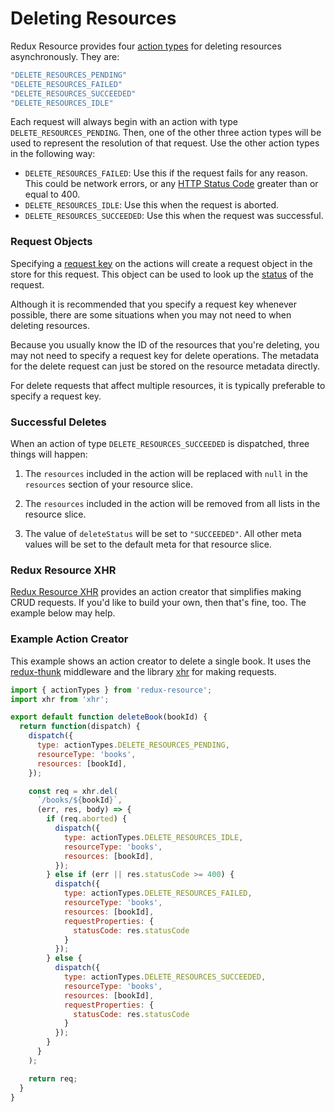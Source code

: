 # Deleting Resources

Redux Resource provides four [action types](./request-actions.md) for
deleting resources asynchronously. They are:

```js
"DELETE_RESOURCES_PENDING"
"DELETE_RESOURCES_FAILED"
"DELETE_RESOURCES_SUCCEEDED"
"DELETE_RESOURCES_IDLE"
```

Each request will always begin with an action with type
`DELETE_RESOURCES_PENDING`. Then, one of the other three action types will be
used to represent the resolution of that request. Use the other action types in the
following way:

- `DELETE_RESOURCES_FAILED`: Use this if the request fails for any reason. This
  could be network errors, or any
  [HTTP Status Code](https://en.wikipedia.org/wiki/List_of_HTTP_status_codes)
  greater than or equal to 400.
- `DELETE_RESOURCES_IDLE`: Use this when the request is aborted.
- `DELETE_RESOURCES_SUCCEEDED`: Use this when the request was successful.

### Request Objects

Specifying a [request key](requests/request-keys.md) on the actions will create a
request object in the store for this request. This object can be used to look up
the [status](requests/request-statuses.md) of the request.

Although it is recommended that you specify a request key whenever possible, there are some
situations when you may not need to when deleting resources.

Because you usually know the ID of the resources that you're deleting, you
may not need to specify a request key for delete operations. The metadata for
the delete request can just be stored on the resource metadata directly.

For delete requests that affect multiple resources, it is typically preferable to
specify a request key.

### Successful Deletes

When an action of type `DELETE_RESOURCES_SUCCEEDED` is dispatched, three things
will happen:

1. The `resources` included in the action will be replaced with `null` in the `resources` section
  of your resource slice.
  
2. The `resources` included in the action will be removed from all lists in
  the resource slice.

3.  The value of `deleteStatus` will be set to `"SUCCEEDED"`. All other meta
  values will be set to the default meta for that resource slice.

### Redux Resource XHR

[Redux Resource XHR](../extras/redux-resource-xhr.md) 
provides an action creator that simplifies making CRUD requests. If you'd like to
build your own, then that's fine, too. The example below may help.

### Example Action Creator

This example shows an action creator to delete a single book. It uses the
[redux-thunk](https://github.com/gaearon/redux-thunk) middleware and the
library [xhr](https://github.com/naugtur/xhr) for making requests.

```js
import { actionTypes } from 'redux-resource';
import xhr from 'xhr';

export default function deleteBook(bookId) {
  return function(dispatch) {
    dispatch({
      type: actionTypes.DELETE_RESOURCES_PENDING,
      resourceType: 'books',
      resources: [bookId],
    });

    const req = xhr.del(
      `/books/${bookId}`,
      (err, res, body) => {
        if (req.aborted) {
          dispatch({
            type: actionTypes.DELETE_RESOURCES_IDLE,
            resourceType: 'books',
            resources: [bookId],
          });
        } else if (err || res.statusCode >= 400) {
          dispatch({
            type: actionTypes.DELETE_RESOURCES_FAILED,
            resourceType: 'books',
            resources: [bookId],
            requestProperties: {
              statusCode: res.statusCode 
            }
          });
        } else {
          dispatch({
            type: actionTypes.DELETE_RESOURCES_SUCCEEDED,
            resourceType: 'books',
            resources: [bookId],
            requestProperties: {
              statusCode: res.statusCode 
            }
          });
        }
      }
    );

    return req;
  }
}
```
